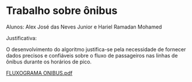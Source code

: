 # Trabalho sobre ônibus
Alunos: Alex José das Neves Junior e Hariel Ramadan Mohamed

Justificativa: 

O desenvolvimento do algoritmo justifica-se pela necessidade de fornecer dados precisos e confiáveis sobre o fluxo de passageiros nas linhas de ônibus durante os horários de pico.

[FLUXOGRAMA ONIBUS.pdf](https://github.com/user-attachments/files/21946162/FLUXOGRAMA.ONIBUS.pdf)


